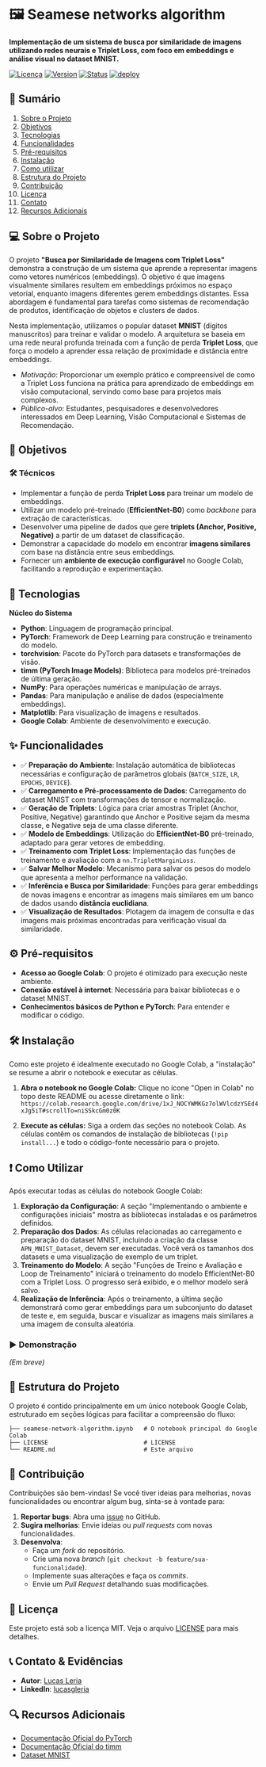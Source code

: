 # 🖼️ Seamese networks algorithm

**Implementação de um sistema de busca por similaridade de imagens utilizando redes neurais e Triplet Loss, com foco em embeddings e análise visual no dataset MNIST.**

[![Licença](https://img.shields.io/badge/license-MIT-blue.svg)](LICENSE)
[![Version](https://img.shields.io/badge/Version-2.3.0-green.svg)]()
[![Status](https://img.shields.io/badge/status-concluído-greend.svg)]()
[![deploy](https://img.shields.io/badge/depoly-inactive-red.svg)]()

## 📌 Sumário

1.  [Sobre o Projeto](https://www.google.com/search?q=%23-sobre-o-projeto)
2.  [Objetivos](https://www.google.com/search?q=%23-objetivos)
3.  [Tecnologias](https://www.google.com/search?q=%23-tecnologias)
4.  [Funcionalidades](https://www.google.com/search?q=%23-funcionalidades)
5.  [Pré-requisitos](https://www.google.com/search?q=%23%25EF%25B8%258F-pr%C3%A9-requisitos)
6.  [Instalação](https://www.google.com/search?q=%23%25EF%25B8%258F-instala%C3%A7%C3%A3o)
7.  [Como utilizar](https://www.google.com/search?q=%23-como-utilizar)
8.  [Estrutura do Projeto](https://www.google.com/search?q=%23-estrutura-do-projeto)
9.  [Contribuição](https://www.google.com/search?q=%23-contribui%C3%A7%C3%A3o)
10. [Licença](https://www.google.com/search?q=%23-licen%C3%A7a)
11. [Contato](https://www.google.com/search?q=%23-contato)
12. [Recursos Adicionais](https://www.google.com/search?q=%23-recursos-adicionais)

## 💻 Sobre o Projeto

O projeto **"Busca por Similaridade de Imagens com Triplet Loss"** demonstra a construção de um sistema que aprende a representar imagens como vetores numéricos (embeddings). O objetivo é que imagens visualmente similares resultem em embeddings próximos no espaço vetorial, enquanto imagens diferentes gerem embeddings distantes. Essa abordagem é fundamental para tarefas como sistemas de recomendação de produtos, identificação de objetos e clusters de dados.

Nesta implementação, utilizamos o popular dataset **MNIST** (dígitos manuscritos) para treinar e validar o modelo. A arquitetura se baseia em uma rede neural profunda treinada com a função de perda **Triplet Loss**, que força o modelo a aprender essa relação de proximidade e distância entre embeddings.

  - *Motivação*: Proporcionar um exemplo prático e compreensível de como a Triplet Loss funciona na prática para aprendizado de embeddings em visão computacional, servindo como base para projetos mais complexos.
  - *Público-alvo*: Estudantes, pesquisadores e desenvolvedores interessados em Deep Learning, Visão Computacional e Sistemas de Recomendação.

## 🎯 Objetivos

### 🛠️ Técnicos

  - Implementar a função de perda **Triplet Loss** para treinar um modelo de embeddings.
  - Utilizar um modelo pré-treinado (**EfficientNet-B0**) como *backbone* para extração de características.
  - Desenvolver uma pipeline de dados que gere **triplets (Anchor, Positive, Negative)** a partir de um dataset de classificação.
  - Demonstrar a capacidade do modelo em encontrar **imagens similares** com base na distância entre seus embeddings.
  - Fornecer um **ambiente de execução configurável** no Google Colab, facilitando a reprodução e experimentação.

## 🚀 Tecnologias

**Núcleo do Sistema**

  - **Python**: Linguagem de programação principal.
  - **PyTorch**: Framework de Deep Learning para construção e treinamento do modelo.
  - **torchvision**: Pacote do PyTorch para datasets e transformações de visão.
  - **timm (PyTorch Image Models)**: Biblioteca para modelos pré-treinados de última geração.
  - **NumPy**: Para operações numéricas e manipulação de arrays.
  - **Pandas**: Para manipulação e análise de dados (especialmente embeddings).
  - **Matplotlib**: Para visualização de imagens e resultados.
  - **Google Colab**: Ambiente de desenvolvimento e execução.

## ✨ Funcionalidades

  - ✅ **Preparação do Ambiente**: Instalação automática de bibliotecas necessárias e configuração de parâmetros globais (`BATCH_SIZE`, `LR`, `EPOCHS`, `DEVICE`).
  - ✅ **Carregamento e Pré-processamento de Dados**: Carregamento do dataset MNIST com transformações de tensor e normalização.
  - ✅ **Geração de Triplets**: Lógica para criar amostras Triplet (Anchor, Positive, Negative) garantindo que Anchor e Positive sejam da mesma classe, e Negative seja de uma classe diferente.
  - ✅ **Modelo de Embeddings**: Utilização do **EfficientNet-B0** pré-treinado, adaptado para gerar vetores de embedding.
  - ✅ **Treinamento com Triplet Loss**: Implementação das funções de treinamento e avaliação com a `nn.TripletMarginLoss`.
  - ✅ **Salvar Melhor Modelo**: Mecanismo para salvar os pesos do modelo que apresenta a melhor performance na validação.
  - ✅ **Inferência e Busca por Similaridade**: Funções para gerar embeddings de novas imagens e encontrar as imagens mais similares em um banco de dados usando **distância euclidiana**.
  - ✅ **Visualização de Resultados**: Plotagem da imagem de consulta e das imagens mais próximas encontradas para verificação visual da similaridade.

## ⚙️ Pré-requisitos

  - **Acesso ao Google Colab**: O projeto é otimizado para execução neste ambiente.
  - **Conexão estável à internet**: Necessária para baixar bibliotecas e o dataset MNIST.
  - **Conhecimentos básicos de Python e PyTorch**: Para entender e modificar o código.

## 🛠️ Instalação

Como este projeto é idealmente executado no Google Colab, a "instalação" se resume a abrir o notebook e executar as células.

1.  **Abra o notebook no Google Colab:**
    Clique no ícone "Open in Colab" no topo deste README ou acesse diretamente o link: `https://colab.research.google.com/drive/1xJ_NOCYWMKGz7olWVlcdzYSEd4xJg5iT#scrollTo=niSSkcGm0z0K`

2.  **Execute as células:**
    Siga a ordem das seções no notebook Colab. As células contêm os comandos de instalação de bibliotecas (`!pip install...`) e todo o código-fonte necessário para o projeto.

## ❗ Como Utilizar

Após executar todas as células do notebook Google Colab:

1.  **Exploração da Configuração**: A seção "Implementando o ambiente e configurações iniciais" mostra as bibliotecas instaladas e os parâmetros definidos.
2.  **Preparação dos Dados**: As células relacionadas ao carregamento e preparação do dataset MNIST, incluindo a criação da classe `APN_MNIST_Dataset`, devem ser executadas. Você verá os tamanhos dos datasets e uma visualização de exemplo de um triplet.
3.  **Treinamento do Modelo**: A seção "Funções de Treino e Avaliação e Loop de Treinamento" iniciará o treinamento do modelo EfficientNet-B0 com a Triplet Loss. O progresso será exibido, e o melhor modelo será salvo.
4.  **Realização de Inferência**: Após o treinamento, a última seção demonstrará como gerar embeddings para um subconjunto do dataset de teste e, em seguida, buscar e visualizar as imagens mais similares a uma imagem de consulta aleatória.

### ▶️ Demonstração

*(Em breve)*

## 📂 Estrutura do Projeto

O projeto é contido principalmente em um único notebook Google Colab, estruturado em seções lógicas para facilitar a compreensão do fluxo:

```plaintext
├── seamese-network-algorithm.ipynb   # O notebook principal do Google Colab
├── LICENSE                           # LICENSE
└── README.md                         # Este arquivo
```

## 🤝 Contribuição

Contribuições são bem-vindas\! Se você tiver ideias para melhorias, novas funcionalidades ou encontrar algum bug, sinta-se à vontade para:

1.  **Reportar bugs**: Abra uma [issue](https://www.google.com/search?q=https://github.com/lucasgleria/seamese-network-algorithm/issues) no GitHub.
2.  **Sugira melhorias**: Envie ideias ou *pull requests* com novas funcionalidades.
3.  **Desenvolva**:
      - Faça um *fork* do repositório.
      - Crie uma nova *branch* (`git checkout -b feature/sua-funcionalidade`).
      - Implemente suas alterações e faça os *commits*.
      - Envie um *Pull Request* detalhando suas modificações.

## 📜 Licença

Este projeto está sob a licença MIT. Veja o arquivo [LICENSE](https://www.google.com/search?q=LICENSE) para mais detalhes.

## 📞 Contato & Evidências

- **Autor**: [Lucas Leria](https://github.com/lucasgleria)  
- **LinkedIn**: [lucasgleria](https://www.linkedin.com/in/lucasgleria/)  

## 🔍 Recursos Adicionais

  - [Documentação Oficial do PyTorch](https://pytorch.org/docs/stable/index.html)
  - [Documentação Oficial do timm](https://www.google.com/search?q=https://rwightman.github.io/pytorch-image-models/README/)
  - [Dataset MNIST](http://yann.lecun.com/exdb/mnist/)
